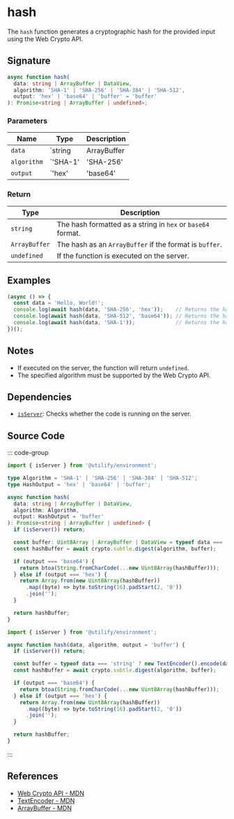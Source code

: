 # hash

The `hash` function generates a cryptographic hash for the provided input using the Web Crypto API.

## Signature

```typescript
async function hash(
  data: string | ArrayBuffer | DataView,
  algorithm: 'SHA-1' | 'SHA-256' | 'SHA-384' | 'SHA-512',
  output: 'hex' | 'base64' | 'buffer' = 'buffer'
): Promise<string | ArrayBuffer | undefined>;
```

### Parameters

| Name       | Type                              | Description                                                       |
|------------|-----------------------------------|-------------------------------------------------------------------|
| `data`     | `string | ArrayBuffer | DataView` | The input data to hash.                                           |
| `algorithm`| `'SHA-1' | 'SHA-256' | 'SHA-384' | 'SHA-512'` | The hashing algorithm to use.                                    |
| `output`   | `'hex' | 'base64' | 'buffer'`   | The format of the hash output (`buffer` is the default).          |

### Return

| Type                    | Description                                                    |
|-------------------------|----------------------------------------------------------------|
| `string`               | The hash formatted as a string in `hex` or `base64` format.    |
| `ArrayBuffer`           | The hash as an `ArrayBuffer` if the format is `buffer`.        |
| `undefined`            | If the function is executed on the server.                    |

## Examples

```typescript
(async () => {
  const data = 'Hello, World!';
  console.log(await hash(data, 'SHA-256', 'hex'));    // Returns the hash in hexadecimal format
  console.log(await hash(data, 'SHA-512', 'base64')); // Returns the hash in base64 format
  console.log(await hash(data, 'SHA-1'));             // Returns the hash as an ArrayBuffer
})();
```

## Notes

- If executed on the server, the function will return `undefined`.
- The specified algorithm must be supported by the Web Crypto API.

## Dependencies

- [`isServer`](../environment/isServer.md): Checks whether the code is running on the server.

## Source Code

::: code-group
```typescript
import { isServer } from '@utilify/environment';

type Algorithm = 'SHA-1' | 'SHA-256' | 'SHA-384' | 'SHA-512';
type HashOutput = 'hex' | 'base64' | 'buffer';

async function hash(
  data: string | ArrayBuffer | DataView,
  algorithm: Algorithm,
  output: HashOutput = 'buffer'
): Promise<string | ArrayBuffer | undefined> {
  if (isServer()) return;

  const buffer: Uint8Array | ArrayBuffer | DataView = typeof data === 'string' ? new TextEncoder().encode(data) : data;
  const hashBuffer = await crypto.subtle.digest(algorithm, buffer);

  if (output === 'base64') {
    return btoa(String.fromCharCode(...new Uint8Array(hashBuffer)));
  } else if (output === 'hex') {
    return Array.from(new Uint8Array(hashBuffer))
      .map((byte) => byte.toString(16).padStart(2, '0'))
      .join('');
  }

  return hashBuffer;
}
```

```javascript
import { isServer } from '@utilify/environment';

async function hash(data, algorithm, output = 'buffer') {
  if (isServer()) return;

  const buffer = typeof data === 'string' ? new TextEncoder().encode(data) : data;
  const hashBuffer = await crypto.subtle.digest(algorithm, buffer);

  if (output === 'base64') {
    return btoa(String.fromCharCode(...new Uint8Array(hashBuffer)));
  } else if (output === 'hex') {
    return Array.from(new Uint8Array(hashBuffer))
      .map((byte) => byte.toString(16).padStart(2, '0'))
      .join('');
  }

  return hashBuffer;
}
```
:::

## References

- [Web Crypto API - MDN](https://developer.mozilla.org/en-US/docs/Web/API/Web_Crypto_API)
- [TextEncoder - MDN](https://developer.mozilla.org/en-US/docs/Web/API/TextEncoder)
- [ArrayBuffer - MDN](https://developer.mozilla.org/en-US/docs/Web/JavaScript/Reference/Global_Objects/ArrayBuffer)